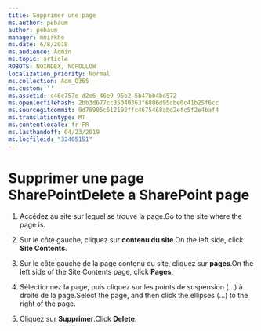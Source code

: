 ```yaml
---
title: Supprimer une page
ms.author: pebaum
author: pebaum
manager: mnirkhe
ms.date: 6/8/2018
ms.audience: Admin
ms.topic: article
ROBOTS: NOINDEX, NOFOLLOW
localization_priority: Normal
ms.collection: Adm_O365
ms.custom: ''
ms.assetid: c46c757e-d2e6-46e9-95b2-5b47bb4bd572
ms.openlocfilehash: 2bb3d677cc35040363f6806d95cbe0c41b25f6cc
ms.sourcegitcommit: 9d78905c512192ffc4675468abd2efc5f2e4baf4
ms.translationtype: MT
ms.contentlocale: fr-FR
ms.lasthandoff: 04/23/2019
ms.locfileid: "32405151"
---
```

# <a name="delete-a-sharepoint-page"></a><span data-ttu-id="ca492-102">Supprimer une page SharePoint</span><span class="sxs-lookup"><span data-stu-id="ca492-102">Delete a SharePoint page</span></span>

1. <span data-ttu-id="ca492-103">Accédez au site sur lequel se trouve la page.</span><span class="sxs-lookup"><span data-stu-id="ca492-103">Go to the site where the page is.</span></span>
    
2. <span data-ttu-id="ca492-104">Sur le côté gauche, cliquez sur **contenu du site**.</span><span class="sxs-lookup"><span data-stu-id="ca492-104">On the left side, click **Site Contents**.</span></span>
    
3. <span data-ttu-id="ca492-105">Sur le côté gauche de la page contenu du site, cliquez sur **pages**.</span><span class="sxs-lookup"><span data-stu-id="ca492-105">On the left side of the Site Contents page, click **Pages**.</span></span>
    
4. <span data-ttu-id="ca492-106">Sélectionnez la page, puis cliquez sur les points de suspension (...) à droite de la page.</span><span class="sxs-lookup"><span data-stu-id="ca492-106">Select the page, and then click the ellipses (...) to the right of the page.</span></span>
    
5. <span data-ttu-id="ca492-107">Cliquez sur **Supprimer**.</span><span class="sxs-lookup"><span data-stu-id="ca492-107">Click **Delete**.</span></span>
    

